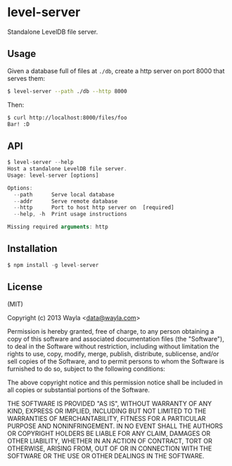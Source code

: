 
# level-server

Standalone LevelDB file server.

## Usage

Given a database full of files at `./db`, create a http server on port 8000
that serves them:

```bash
$ level-server --path ./db --http 8000
```

Then:

```bash
$ curl http://localhost:8000/files/foo
Bar! :D
```

## API

```js
$ level-server --help
Host a standalone LevelDB file server.
Usage: level-server [options]

Options:
  --path      Serve local database
  --addr      Serve remote database
  --http      Port to host http server on  [required]
  --help, -h  Print usage instructions

Missing required arguments: http
```

## Installation

```js
$ npm install -g level-server
```

## License

(MIT)

Copyright (c) 2013 Wayla &lt;data@wayla.com&gt;

Permission is hereby granted, free of charge, to any person obtaining a copy of
this software and associated documentation files (the "Software"), to deal in
the Software without restriction, including without limitation the rights to
use, copy, modify, merge, publish, distribute, sublicense, and/or sell copies
of the Software, and to permit persons to whom the Software is furnished to do
so, subject to the following conditions:

The above copyright notice and this permission notice shall be included in all
copies or substantial portions of the Software.

THE SOFTWARE IS PROVIDED "AS IS", WITHOUT WARRANTY OF ANY KIND, EXPRESS OR
IMPLIED, INCLUDING BUT NOT LIMITED TO THE WARRANTIES OF MERCHANTABILITY,
FITNESS FOR A PARTICULAR PURPOSE AND NONINFRINGEMENT. IN NO EVENT SHALL THE
AUTHORS OR COPYRIGHT HOLDERS BE LIABLE FOR ANY CLAIM, DAMAGES OR OTHER
LIABILITY, WHETHER IN AN ACTION OF CONTRACT, TORT OR OTHERWISE, ARISING FROM,
OUT OF OR IN CONNECTION WITH THE SOFTWARE OR THE USE OR OTHER DEALINGS IN THE
SOFTWARE.
